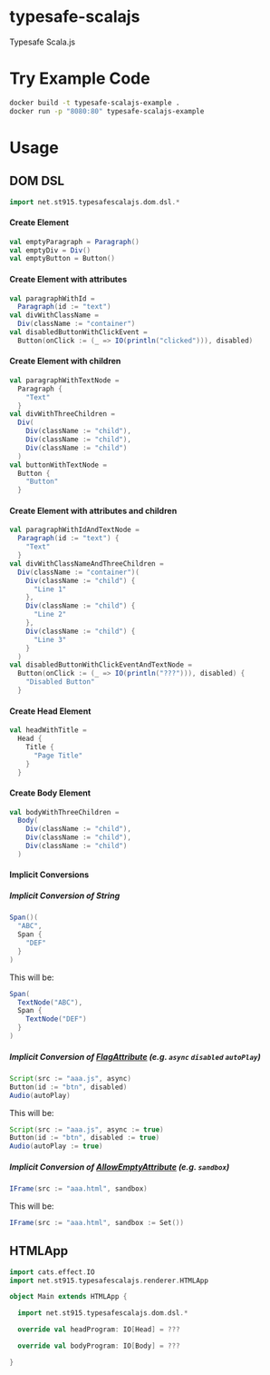 # typesafe-scalajs
Typesafe Scala.js

# Try Example Code
```bash
docker build -t typesafe-scalajs-example .
docker run -p "8080:80" typesafe-scalajs-example
```

# Usage

## DOM DSL
```scala
import net.st915.typesafescalajs.dom.dsl.*
```

#### Create Element
```scala
val emptyParagraph = Paragraph()
val emptyDiv = Div()
val emptyButton = Button()
```

#### Create Element with attributes
```scala
val paragraphWithId =
  Paragraph(id := "text")
val divWithClassName =
  Div(className := "container")
val disabledButtonWithClickEvent =
  Button(onClick := (_ => IO(println("clicked"))), disabled)
```

#### Create Element with children
```scala
val paragraphWithTextNode =
  Paragraph {
    "Text"
  }
val divWithThreeChildren =
  Div(
    Div(className := "child"),
    Div(className := "child"),
    Div(className := "child")
  )
val buttonWithTextNode =
  Button {
    "Button"
  }
```

#### Create Element with attributes and children
```scala
val paragraphWithIdAndTextNode =
  Paragraph(id := "text") {
    "Text"
  }
val divWithClassNameAndThreeChildren =
  Div(className := "container")(
    Div(className := "child") {
      "Line 1"
    },
    Div(className := "child") {
      "Line 2"
    },
    Div(className := "child") {
      "Line 3"
    }
  )
val disabledButtonWithClickEventAndTextNode =
  Button(onClick := (_ => IO(println("???"))), disabled) {
    "Disabled Button"
  }
```

#### Create Head Element
```scala
val headWithTitle =
  Head {
    Title {
      "Page Title"
    }
  }
```

#### Create Body Element
```scala
val bodyWithThreeChildren =
  Body(
    Div(className := "child"),
    Div(className := "child"),
    Div(className := "child")
  )
```

#### Implicit Conversions

##### Implicit Conversion of String
```scala
Span()(
  "ABC",
  Span {
    "DEF"
  }
)
```
This will be:
```scala
Span(
  TextNode("ABC"),
  Span {
    TextNode("DEF")
  }
)
```

##### Implicit Conversion of [FlagAttribute](https://github.com/stouma915/typesafe-scalajs/blob/main/dom/src/main/scala/net/st915/typesafescalajs/dom/attributes/FlagAttribute.scala) (e.g. `async` `disabled` `autoPlay`)
```scala
Script(src := "aaa.js", async)
Button(id := "btn", disabled)
Audio(autoPlay)
```
This will be:
```scala
Script(src := "aaa.js", async := true)
Button(id := "btn", disabled := true)
Audio(autoPlay := true)
```

##### Implicit Conversion of [AllowEmptyAttribute](https://github.com/stouma915/typesafe-scalajs/blob/main/dom/src/main/scala/net/st915/typesafescalajs/dom/attributes/AllowEmptyAttribute.scala) (e.g. `sandbox`)
```scala
IFrame(src := "aaa.html", sandbox)
```
This will be:
```scala
IFrame(src := "aaa.html", sandbox := Set())
```

## HTMLApp
```scala
import cats.effect.IO
import net.st915.typesafescalajs.renderer.HTMLApp

object Main extends HTMLApp {

  import net.st915.typesafescalajs.dom.dsl.*

  override val headProgram: IO[Head] = ???

  override val bodyProgram: IO[Body] = ???

}
```
